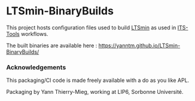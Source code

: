 # LTSmin-BinaryBuilds

This project hosts configuration files used to build [LTSmin](https://github.com/utwente-fmt/ltsmin) as used in [ITS-Tools](http://ddd.lip6.fr) workflows.

The built binaries are available here : https://yanntm.github.io/LTSmin-BinaryBuilds/

### Acknowledgements

This packaging/CI code is made freely available with a do as you like APL.

Packaging by Yann Thierry-Mieg, working at LIP6, Sorbonne Université.

